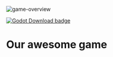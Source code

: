 ![game-overview](https://user-images.githubusercontent.com/6860637/101258948-24c35c80-3726-11eb-8c64-7a201e945f73.png)

<p>
  <a href="https://godotengine.org/download">
	<img alt="Godot Download badge" src="https://img.shields.io/badge/godot-4.2.1-blue">
  </a>
</p>

# Our awesome game
